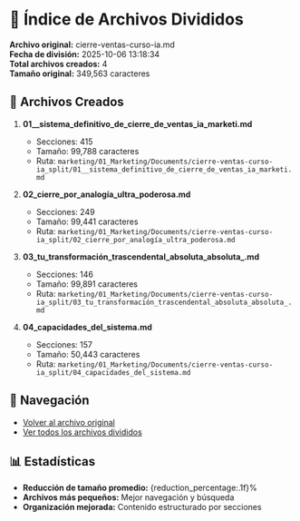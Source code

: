 # 📁 Índice de Archivos Divididos

**Archivo original:** cierre-ventas-curso-ia.md  
**Fecha de división:** 2025-10-06 13:18:34  
**Total archivos creados:** 4  
**Tamaño original:** 349,563 caracteres  

## 📄 Archivos Creados

1. **01__sistema_definitivo_de_cierre_de_ventas_ia_marketi.md**
   - Secciones: 415
   - Tamaño: 99,788 caracteres
   - Ruta: `marketing/01_Marketing/Documents/cierre-ventas-curso-ia_split/01__sistema_definitivo_de_cierre_de_ventas_ia_marketi.md`

2. **02_cierre_por_analogía_ultra_poderosa.md**
   - Secciones: 249
   - Tamaño: 99,441 caracteres
   - Ruta: `marketing/01_Marketing/Documents/cierre-ventas-curso-ia_split/02_cierre_por_analogía_ultra_poderosa.md`

3. **03_tu_transformación_trascendental_absoluta_absoluta_.md**
   - Secciones: 146
   - Tamaño: 99,891 caracteres
   - Ruta: `marketing/01_Marketing/Documents/cierre-ventas-curso-ia_split/03_tu_transformación_trascendental_absoluta_absoluta_.md`

4. **04_capacidades_del_sistema.md**
   - Secciones: 157
   - Tamaño: 50,443 caracteres
   - Ruta: `marketing/01_Marketing/Documents/cierre-ventas-curso-ia_split/04_capacidades_del_sistema.md`


## 🔗 Navegación

- [Volver al archivo original](../cierre-ventas-curso-ia.md)
- [Ver todos los archivos divididos](./)

## 📊 Estadísticas

- **Reducción de tamaño promedio:** {reduction_percentage:.1f}%
- **Archivos más pequeños:** Mejor navegación y búsqueda
- **Organización mejorada:** Contenido estructurado por secciones
